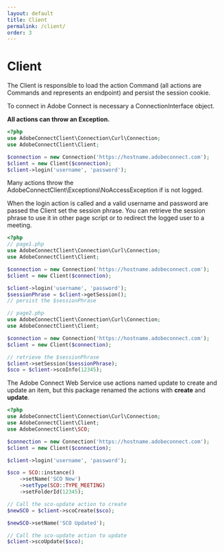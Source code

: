 ```yaml
---
layout: default
title: Client
permalink: /client/
order: 3
---
```


# Client

The Client is responsible to load the action Command (all actions are Commands and represents an endpoint) and persist the session cookie.

To connect in Adobe Connect is necessary a ConnectionInterface object.

**All actions can throw an Exception.**

```php
<?php
use AdobeConnectClient\Connection\Curl\Connection;
use AdobeConnectClient\Client;

$connection = new Connection('https://hostname.adobeconnect.com');
$client = new Client($connection);
$client->login('username', 'password');
```

Many actions throw the AdobeConnectClient\Exceptions\NoAccessException if is not logged.

When the login action is called and a valid username and password are passed the Client set the session phrase. You can retrieve the session phrase to use it in other page script or to redirect the logged user to a meeting.

```php
<?php
// page1.php
use AdobeConnectClient\Connection\Curl\Connection;
use AdobeConnectClient\Client;

$connection = new Connection('https://hostname.adobeconnect.com');
$client = new Client($connection);

$client->login('username', 'password');
$sessionPhrase = $client->getSession();
// persist the $sessionPhrase

// page2.php
use AdobeConnectClient\Connection\Curl\Connection;
use AdobeConnectClient\Client;

$connection = new Connection('https://hostname.adobeconnect.com');
$client = new Client($connection);

// retrieve the $sessionPhrase
$client->setSession($sessionPhrase);
$sco = $client->scoInfo(12345);
```

The Adobe Connect Web Service use actions named update to create and update an item, but this package renamed the actions with **create** and **update**.

```php
<?php
use AdobeConnectClient\Connection\Curl\Connection;
use AdobeConnectClient\Client;
use AdobeConnectClient\SCO;

$connection = new Connection('https://hostname.adobeconnect.com');
$client = new Client($connection);

$client->login('username', 'password');

$sco = SCO::instance()
    ->setName('SCO New')
    ->setType(SCO::TYPE_MEETING)
    ->setFolderId(12345);

// Call the sco-update action to create
$newSCO = $client->scoCreate($sco);

$newSCO->setName('SCO Updated');

// Call the sco-update action to update
$client->scoUpdate($sco);
```
